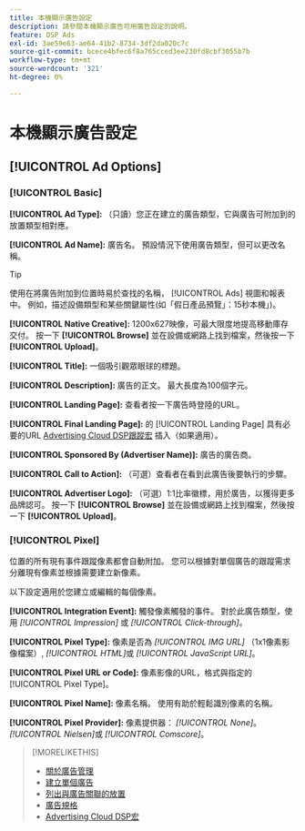 ```yaml
---
title: 本機顯示廣告設定
description: 請參閱本機顯示廣告可用廣告設定的說明。
feature: DSP Ads
exl-id: 3ae59e63-ae64-41b2-8734-3df2da020c7c
source-git-commit: bcece4bfec6f8a765cced3ee230fd8cbf3055b7b
workflow-type: tm+mt
source-wordcount: '321'
ht-degree: 0%

---
```


# 本機顯示廣告設定

## [!UICONTROL Ad Options]

### [!UICONTROL Basic]

**[!UICONTROL Ad Type]:** （只讀）您正在建立的廣告類型，它與廣告可附加到的放置類型相對應。

**[!UICONTROL Ad Name]:** 廣告名。 預設情況下使用廣告類型，但可以更改名稱。

>[!TIP]
>
> 使用在將廣告附加到位置時易於查找的名稱， [!UICONTROL Ads] 視圖和報表中。 例如，描述設備類型和某些關鍵屬性(如「假日產品預覽」：15秒本機」)。

**[!UICONTROL Native Creative]:** 1200x627映像，可最大限度地提高移動庫存交付。 按一下 **[!UICONTROL Browse]** 並在設備或網路上找到檔案，然後按一下 **[!UICONTROL Upload]**。

**[!UICONTROL Title]:** 一個吸引觀眾眼球的標題。

**[!UICONTROL Description]:** 廣告的正文。 最大長度為100個字元。

**[!UICONTROL Landing Page]:** 查看者按一下廣告時登陸的URL。

**[!UICONTROL Final Landing Page]:** 的 [!UICONTROL Landing Page] 具有必要的URL [Advertising Cloud DSP跟蹤宏](/help/dsp/campaign-management/macros.md) 插入（如果適用）。

**[!UICONTROL Sponsored By (Advertiser Name)]:** 廣告的廣告商。

**[!UICONTROL Call to Action]:** （可選）查看者在看到此廣告後要執行的步驟。

**[!UICONTROL Advertiser Logo]:** （可選）1:1比率徽標，用於廣告，以獲得更多品牌認可。 按一下 **[!UICONTROL Browse]** 並在設備或網路上找到檔案，然後按一下 **[!UICONTROL Upload]**。

### [!UICONTROL Pixel]

位置的所有現有事件跟蹤像素都會自動附加。 您可以根據對單個廣告的跟蹤需求分離現有像素並根據需要建立新像素。

以下設定適用於您建立或編輯的每個像素。

**[!UICONTROL Integration Event]:** 觸發像素觸發的事件。 對於此廣告類型，使用 *[!UICONTROL Impression]* 或 *[!UICONTROL Click-through]*。

**[!UICONTROL Pixel Type]:** 像素是否為 *[!UICONTROL IMG URL]* （1x1像素影像檔案）, *[!UICONTROL HTML]*&#x200B;或 *[!UICONTROL JavaScript URL]*。

**[!UICONTROL Pixel URL or Code]:** 像素影像的URL，格式與指定的 [!UICONTROL Pixel Type]。

**[!UICONTROL Pixel Name]:** 像素名稱。 使用有助於輕鬆識別像素的名稱。

**[!UICONTROL Pixel Provider]:** 像素提供器： *[!UICONTROL None]*。 *[!UICONTROL Nielsen]*&#x200B;或 *[!UICONTROL Comscore]*。

>[!MORELIKETHIS]
>
>* [關於廣告管理](ad-about.md)
>* [建立單個廣告](ad-create.md)
>* [列出與廣告關聯的放置](/help/dsp/campaign-management/ads/ad-list-placements.md)
>* [廣告規格](ad-specs.md)
>* [Advertising Cloud DSP宏](/help/dsp/campaign-management/macros.md)

